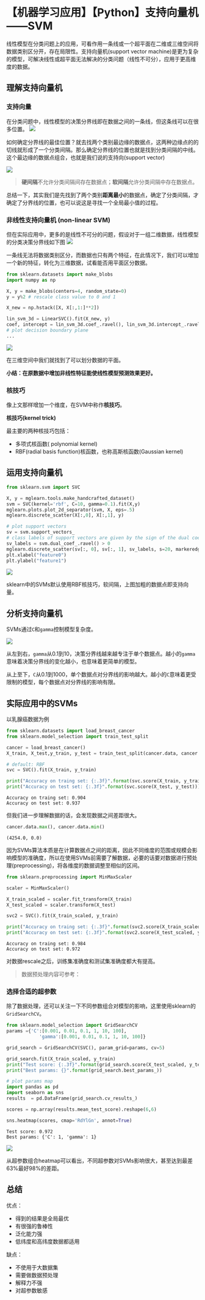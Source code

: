 # 【机器学习应用】【Python】支持向量机——SVM

线性模型在分类问题上的应用，可看作用一条线或一个超平面在二维或三维空间将数据类别区分开，存在局限性。支持向量机(support vector machine)是更为复杂的模型，可解决线性或超平面无法解决的分类问题（线性不可分），应用于更高维度的数据。

## 理解支持向量机
### 支持向量
在分类问题中，线性模型的决策分界线即在数据之间的一条线，但这条线可以在很多位置。
![](pics/svm7.png)

如何确定分界线的最佳位置？就去找两个类别最边缘的数据点，这两种边缘点的的切线就形成了一个分类间隔。那么确定分界线的位置也就是找到分类间隔的中线。  
这个最边缘的数据点组合，也就是我们说的支持向(support vector)

![](pics/svm6.png)

> **硬间隔**不允许分类间隔间存在数据点；**软间隔**允许分类间隔中存在数据点。

总结一下，其实我们是先找到了两个类别**距离最小**的数据点，确定了分类间隔，才确定了分界线的位置，也可以说这是寻找一个全局最小值的过程。

### 非线性支持向量机 (non-linear SVM)
但在实际应用中，更多的是线性不可分的问题，假设对于一组二维数据，线性模型的分类决策分界线如下图
![](pics/svm5.png)

一条线无法将数据类别区分，而数据也只有两个特征，在此情况下，我们可以增加一个新的特征，转化为三维数据，试看能否用平面区分数据。

```python
from sklearn.datasets import make_blobs
import numpy as np

X, y = make_blobs(centers=4, random_state=0)
y = y%2 # rescale class value to 0 and 1

X_new = np.hstack([X, X[:,1:]**2])

lin_svm_3d = LinearSVC().fit(X_new, y)
coef, intercept = lin_svm_3d.coef_.ravel(), lin_svm_3d.intercept_.ravel()
# plot decision boundary plane
...
```
![](pics/svm1.png)

在三维空间中我们就找到了可以划分数据的平面。

**小结：在原数据中增加非线性特征能使线性模型预测效果更好。**

### 核技巧
像上文那样增加一个维度，在SVM中称作**核技巧**。

**核技巧(kernel trick)**

最主要的两种核技巧包括：
* 多项式核函数( polynomial kernel)
* RBF(radial basis function)核函数，也称高斯核函数(Gaussian kernel)

## 运用支持向量机
```python
from sklearn.svm import SVC

X, y = mglearn.tools.make_handcrafted_dataset()
svm = SVC(kernel='rbf', C=10, gamma=0.1).fit(X,y)
mglearn.plots.plot_2d_separator(svm, X, eps=.5)
mglearn.discrete_scatter(X[:,0], X[:,1], y)

# plot support vectors
sv = svm.support_vectors_
# class labels of support vectors are given by the sign of the dual coefficients
sv_labels = svm.dual_coef_.ravel() > 0
mglearn.discrete_scatter(sv[:, 0], sv[:, 1], sv_labels, s=20, markeredgewidth=5)
plt.xlabel("feature0")
plt.ylabel("feature1")
```
![](pics/svm2.png)

sklearn中的SVMs默认使用RBF核技巧，软间隔，上图加粗的数据点即支持向量。

## 分析支持向量机
SVMs通过`C`和`gamma`控制模型复杂度。

![](pics/svm4.png)

从左到右，`gamma`从0.1到10，决策分界线越来越专注于单个数据点。越小的`gamma`意味着决策分界线的变化越小，也意味着更简单的模型。

从上至下，`C`从0.1到1000，单个数据点对分界线的影响越大。越小的`C`意味着更受限制的模型，每个数据点对分界线的影响有限。

## 实际应用中的SVMs
以乳腺癌数据为例
```python
from sklearn.datasets import load_breast_cancer
from sklearn.model_selection import train_test_split

cancer = load_breast_cancer()
X_train, X_test,y_train, y_test = train_test_split(cancer.data, cancer.target, random_state=0)

# default: RBF
svc = SVC().fit(X_train, y_train)

print("Accuracy on traing set: {:.3f}".format(svc.score(X_train, y_train)))
print("Accuracy on test set: {:.3f}".format(svc.score(X_test, y_test)))
```
```
Accuracy on traing set: 0.904
Accuracy on test set: 0.937
```
但我们进一步理解数据的话，会发现数据之间差距很大。
```python
cancer.data.max(), cancer.data.min()
```
```
(4254.0, 0.0)
```
因为SVMs算法本质是在计算数据点之间的距离，因此不同维度的范围或规模会影响模型的准确度，所以在使用SVMs前需要了解数据，必要的话要对数据进行预处理(preprocessing)，将各维度的数据调整至相似的区间。

```python
from sklearn.preprocessing import MinMaxScaler

scaler = MinMaxScaler()

X_train_scaled = scaler.fit_transform(X_train)
X_test_scaled = scaler.transform(X_test)

svc2 = SVC().fit(X_train_scaled, y_train)

print("Accuracy on traing set: {:.3f}".format(svc2.score(X_train_scaled, y_train)))
print("Accuracy on test set: {:.3f}".format(svc2.score(X_test_scaled, y_test)))
```
```
Accuracy on traing set: 0.984
Accuracy on test set: 0.972
```
对数据rescale之后，训练集准确度和测试集准确度都大有提高。

> 数据预处理内容可参考：
### 选择合适的超参数
除了数据处理，还可以关注一下不同参数组合对模型的影响，这里使用sklearn的`GridSearchCV`。

```python
from sklearn.model_selection import GridSearchCV
params ={'C':[0.001, 0.01, 0.1, 1, 10, 100],
            'gamma':[0.001, 0.01, 0.1, 1, 10, 100]}

grid_search = GridSearchCV(SVC(), param_grid=params, cv=5)

grid_search.fit(X_train_scaled, y_train)
print("Test score: {:.3f}".format(grid_search.score(X_test_scaled, y_test)))
print("Best params: {}".format(grid_search.best_params_))

# plot params map
import pandas as pd
import seaborn as sns
results  = pd.DataFrame(grid_search.cv_results_)

scores = np.array(results.mean_test_score).reshape(6,6)

sns.heatmap(scores, cmap='RdYlGn', annot=True)
```
```
Test score: 0.972
Best params: {'C': 1, 'gamma': 1}
```
![](pics/svm8.png)

从超参数组合heatmap可以看出，不同超参数对SVMs影响很大，甚至达到最差63%最好98%的差距。

## 总结
优点：
* 得到的结果是全局最优
* 有很强的鲁棒性
* 泛化能力强
* 低纬度和高纬度数据都适用

缺点：
* 不使用于大数据集
* 需要做数据预处理
* 解释力不强
* 对超参数敏感